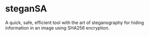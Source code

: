 # steganSA
A quick, safe, efficient tool with the art of steganography for hiding information in an image using SHA256 encryption.
